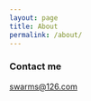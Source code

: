```yaml
---
layout: page
title: About
permalink: /about/
---
```


### Contact me

[swarms@126.com](mailto:swarms@126.com)
